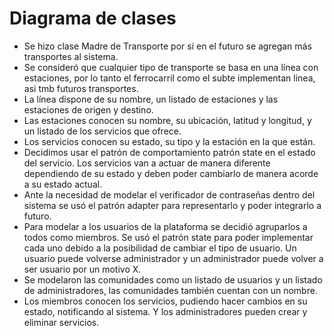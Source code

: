 # Diagrama de clases 

* Se hizo clase Madre de Transporte por si en el futuro se agregan más transportes al sistema.
* Se consideró que cualquier tipo de transporte se basa en una línea con estaciones, por lo tanto el ferrocarril como el subte implementan linea, asi tmb futuros transportes.
* La línea dispone de su nombre, un listado de estaciones y las estaciones de origen y destino.
* Las estaciones conocen su nombre, su ubicación, latitud y longitud, y un listado de los servicios que ofrece.
* Los servicios conocen su estado, su tipo y la estación en la que están.
* Decidimos usar el patrón de comportamiento patrón state en el estado del servicio. Los servicios van a actuar de manera diferente dependiendo de su estado y deben poder cambiarlo de manera acorde a su estado actual.
* Ante la necesidad de modelar el verificador de contraseñas dentro del sistema se usó el patrón adapter para representarlo y poder integrarlo a futuro.
* Para modelar a los usuarios de la plataforma se decidió agruparlos a todos como miembros. Se usó el patrón state para poder implementar cada uno debido a la posibilidad de cambiar el tipo de usuario. Un usuario puede volverse administrador y un administrador puede volver a ser usuario por un motivo X.
* Se modelaron las comunidades como un listado de usuarios y un listado de administradores, las comunidades también cuentan con un nombre.
* Los miembros conocen los servicios, pudiendo hacer cambios en su estado, notificando al sistema. Y los administradores pueden crear y eliminar servicios.



